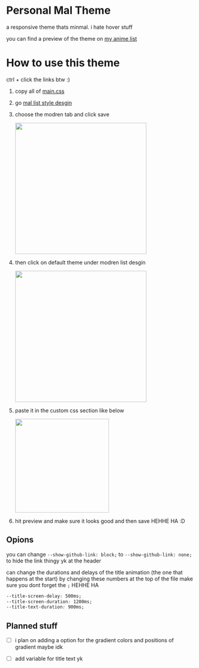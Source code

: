 # Personal Mal Theme
   a responsive theme thats minmal. i hate hover stuff 
   
   you can find a preview of the theme on [my anime list](https://myanimelist.net/animelist/_Ariax)

# How to use this theme
   ctrl + click the links btw :)
   1. copy all of <a href="https://github.com/Syncxv/mal-theme/blob/master/main.css" target="_blank">main.css</a>
   2. go [mal list style desgin](https://myanimelist.net/ownlist/style)
   3. choose the modren tab and click save

      <img src="https://user-images.githubusercontent.com/47534062/167711289-ca96e01c-665b-40d7-82a3-a15260c12be1.png" width="350"/>
   4. then click on default theme under modren list desgin

      <img src="https://user-images.githubusercontent.com/47534062/167711574-2db57511-2d5c-4be9-bac8-1d52d719d96d.png" width="350"/>
   5. paste it in the custom css section like below

      <img src="https://user-images.githubusercontent.com/47534062/167707770-5f74e3da-f4b8-41a8-9e1a-04cea9cec7ea.png" width="250"/>



   5. hit preview and make sure it looks good and then save HEHHE HA :D

## Opions

you can change `--show-github-link: block;` to `--show-github-link: none;` to hide the link thingy yk at the header

can change the durations and delays of the title animation (the one that happens at the start) by changing these numbers at the top of the file
make sure you dont forget the `;` HEHHE HA
```css
--title-screen-delay: 500ms;
--title-screen-duration: 1200ms;
--title-text-duration: 900ms;
  ```
  
  
  ## Planned stuff
  - [ ] i plan on adding a option for the gradient colors and positions of gradient maybe idk
  - [ ] add variable for title text yk
  
  
